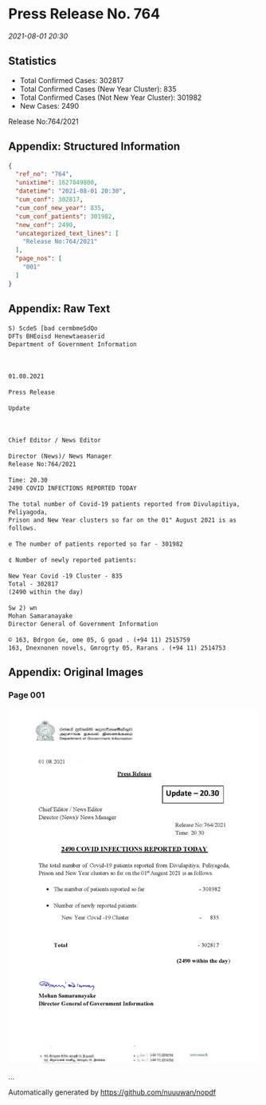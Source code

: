 
# Press Release No. 764
*2021-08-01 20:30*
## Statistics
* Total Confirmed Cases: 302817
* Total Confirmed Cases (New Year Cluster): 835
* Total Confirmed Cases (Not New Year Cluster): 301982
* New Cases: 2490


Release No:764/2021

## Appendix: Structured Information
```json
{
  "ref_no": "764",
  "unixtime": 1627849800,
  "datetime": "2021-08-01 20:30",
  "cum_conf": 302817,
  "cum_conf_new_year": 835,
  "cum_conf_patients": 301982,
  "new_conf": 2490,
  "uncategorized_text_lines": [
    "Release No:764/2021"
  ],
  "page_nos": [
    "001"
  ]
}
```

## Appendix: Raw Text
```text
S) ScdeS [bad cermbmeSdQo
DFTs BHEoisd Henewtaeaserid
Department of Government Information

 

01.08.2021

Press Release

Update

 

Chief Editor / News Editor

Director (News)/ News Manager
Release No:764/2021

Time: 20.30
2490 COVID INFECTIONS REPORTED TODAY

The total number of Covid-19 patients reported from Divulapitiya, Peliyagoda,
Prison and New Year clusters so far on the 01" August 2021 is as follows.

e The number of patients reported so far - 301982

¢ Number of newly reported patients:

New Year Covid -19 Cluster - 835
Total - 302817
(2490 within the day)

Sw 2) wn
Mohan Samaranayake
Director General of Government Information

© 163, Bdrgon Ge, ome 05, G goad . (+94 11) 2515759
163, Dnexnonen novels, Gmrogrty 05, Rarans . (+94 11) 2514753

```

## Appendix: Original Images

### Page 001

![page_no](https://raw.githubusercontent.com/nuuuwan/nopdf_data/main/nopdf.dgigovlk.ref764.page001.jpeg)
        

...

Automatically generated by https://github.com/nuuuwan/nopdf

    
    